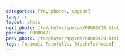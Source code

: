 ```yaml
---
categories: [fr, photos, spycam]
lang: fr
layout: photo
next_photo: /fr/photos/spycam/P0000424.html
picname: P0000427
prev_photo: /fr/photos/spycam/P0000429.html
tags: [Animal, Fotofalle, Stachelschwein]
---
```

